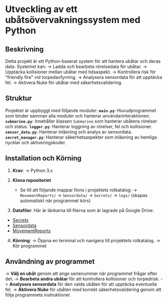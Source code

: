 # **Utveckling av ett ubåtsövervakningssystem med Python**
## **Beskrivning**
Detta projekt är ett Python-baserat system för att hantera ubåtar och deras data. Systemet kan:
-> Ladda och bearbeta rörelsedata för ubåtar.
-> Upptäcka kollisioner mellan ubåtar med tidsaspekt.
-> Kontrollera risk för "friendly fire" vid torpedavfyrning.
-> Analysera sensordata för att upptäcka fel.
-> Aktivera Nuke för ubåtar med säkerhetsvalidering.

## **Struktur**
Projektet är uppbyggt med följande moduler:
**`main.py`**: Huvudprogrammet som binder samman alla moduler och hanterar användarinteraktionen.
**`submarine.py`**: Innehåller klassen `Submarine` som hanterar ubåtens rörelser och status.
**`logger.py`**: Hanterar loggning av rörelser, fel och kollisioner.
**`sensor_data.py`**: Hanterar inläsning och analys av sensordata.
**`secret_manager.py`**: Hanterar säkerhetsaspekter som inläsning av hemliga nycklar och aktiveringskoder.

## **Installation och Körning**
1. **Krav**:
   -> Python 3.x
2. **Klona repositoriet** 
   - Se till att följande mappar finns i projektets rotkatalog:
     -> `MovementReports/`
     -> `Sensordata/`
     -> `Secrets/`
     -> `logs/` (skapas automatiskt när programmet körs)

3. **Datafiler**:
Här är länkarna till filerna som är lagrade på Google Drive:

- [Secrets](https://drive.google.com/file/d/15PeR3Rv4FJbvCu8w87-iX2ml59GutgWP/view?usp=sharing)
- [Sensordata](https://drive.google.com/file/d/1hkyoC2iR_Z6FXcz4nlGzpmwWD1IlU3il/view?usp=sharing)
- [MovementReports](https://drive.google.com/file/d/1potInXCTfjOijqXRo3XNL0_NwhbkhI0C/view?usp=sharing)

4. **Körning**:
   -> Öppna en terminal och navigera till projektets rotkatalog.
   -> Kör programmet 
## **Användning av programmet**
-> **Välj en ubåt** genom att ange serienummer när programmet frågar efter det.
-> **Bearbeta andra ubåtar** för att kontrollera kollisioner och torpedrisk.
-> **Analysera sensordata** för den valda ubåten för att upptäcka eventuella fel.
-> **Aktivera Nuke** för ubåten med korrekt säkerhetsvalidering genom att följa programmets instruktioner.